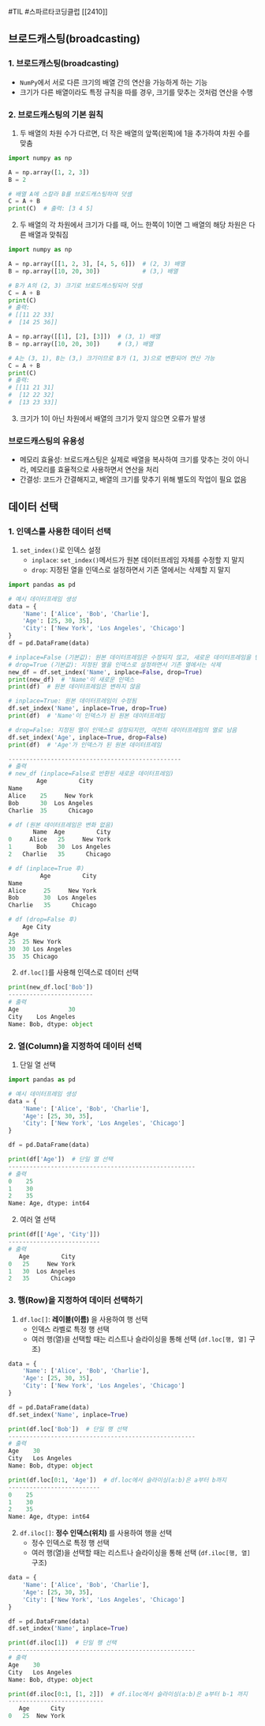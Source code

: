 #TIL #스파르타코딩클럽 [[2410]]

## 브로드캐스팅(broadcasting)
### 1. 브로드캐스팅(broadcasting)
- `NumPy`에서 서로 다른 크기의 배열 간의 연산을 가능하게 하는 기능
- 크기가 다른 배열이라도 특정 규칙을 따를 경우, 크기를 맞추는 것처럼 연산을 수행


### 2. 브로드캐스팅의 기본 원칙
1) 두 배열의 차원 수가 다르면, 더 작은 배열의 앞쪽(왼쪽)에 1을 추가하여 차원 수를 맞춤
```python
import numpy as np

A = np.array([1, 2, 3])
B = 2

# 배열 A에 스칼라 B를 브로드캐스팅하여 덧셈
C = A + B
print(C)  # 출력: [3 4 5]
```

2) 두 배열의 각 차원에서 크기가 다를 때, 어느 한쪽이 1이면 그 배열의 해당 차원은 다른 배열과 맞춰짐
```python
import numpy as np

A = np.array([[1, 2, 3], [4, 5, 6]])  # (2, 3) 배열
B = np.array([10, 20, 30])            # (3,) 배열

# B가 A의 (2, 3) 크기로 브로드캐스팅되어 덧셈
C = A + B
print(C)
# 출력:
# [[11 22 33]
#  [14 25 36]]
```
```python
A = np.array([[1], [2], [3]])  # (3, 1) 배열
B = np.array([10, 20, 30])     # (3,) 배열

# A는 (3, 1), B는 (3,) 크기이므로 B가 (1, 3)으로 변환되어 연산 가능
C = A + B
print(C)
# 출력:
# [[11 21 31]
#  [12 22 32]
#  [13 23 33]]
```
3) 크기가 1이 아닌 차원에서 배열의 크기가 맞지 않으면 오류가 발생


### 브로드캐스팅의 유용성
- 메모리 효율성: 브로드캐스팅은 실제로 배열을 복사하여 크기를 맞추는 것이 아니라, 메모리를 효율적으로 사용하면서 연산을 처리
- 간결성: 코드가 간결해지고, 배열의 크기를 맞추기 위해 별도의 작업이 필요 없음



## 데이터 선택
### 1. 인덱스를 사용한 데이터 선택
1) `set_index()`로 인덱스 설정
	- `inplace`: `set_index()`메서드가 원본 데이터프레임 자체를 수정할 지 말지
	- `drop`: 지정된 열을 인덱스로 설정하면서 기존 열에서는 삭제할 지 말지
```python
import pandas as pd

# 예시 데이터프레임 생성
data = {
	'Name': ['Alice', 'Bob', 'Charlie'],
	'Age': [25, 30, 35],
	'City': ['New York', 'Los Angeles', 'Chicago']
}
df = pd.DataFrame(data)

# inplace=False (기본값): 원본 데이터프레임은 수정되지 않고, 새로운 데이터프레임을 반환
# drop=True (기본값): 지정된 열을 인덱스로 설정하면서 기존 열에서는 삭제
new_df = df.set_index('Name', inplace=False, drop=True)
print(new_df)  # 'Name'이 새로운 인덱스
print(df)  # 원본 데이터프레임은 변하지 않음

# inplace=True: 원본 데이터프레임이 수정됨
df.set_index('Name', inplace=True, drop=True)
print(df)  # 'Name'이 인덱스가 된 원본 데이터프레임

# drop=False: 지정된 열이 인덱스로 설정되지만, 여전히 데이터프레임의 열로 남음
df.set_index('Age', inplace=True, drop=False)
print(df)  # 'Age'가 인덱스가 된 원본 데이터프레임

-------------------------------------------------
# 출력
# new_df (inplace=False로 반환된 새로운 데이터프레임)
        Age         City
Name                      
Alice    25     New York
Bob      30  Los Angeles
Charlie  35      Chicago

# df (원본 데이터프레임은 변화 없음)
       Name  Age         City
0     Alice   25     New York
1       Bob   30  Los Angeles
2   Charlie   35      Chicago

# df (inplace=True 후)
         Age         City
Name                      
Alice     25     New York
Bob       30  Los Angeles
Charlie   35      Chicago

# df (drop=False 후)
    Age City
Age 
25  25 New York
30  30 Los Angeles
35  35 Chicago
```

2) `df.loc[]`를 사용해 인덱스로 데이터 선택
```python
print(new_df.loc['Bob'])
------------------------
# 출력
Age              30
City    Los Angeles
Name: Bob, dtype: object
```


### 2. 열(Column)을 지정하여 데이터 선택
1) 단일 열 선택
```python
import pandas as pd

# 예시 데이터프레임 생성
data = {
    'Name': ['Alice', 'Bob', 'Charlie'],
    'Age': [25, 30, 35],
    'City': ['New York', 'Los Angeles', 'Chicago']
}

df = pd.DataFrame(data)

print(df['Age'])  # 단일 열 선택
-----------------------------------------------------
# 출력
0    25
1    30
2    35
Name: Age, dtype: int64
```

2) 여러 열 선택
```python
print(df[['Age', 'City']])
--------------------------
# 출력
   Age         City
0   25     New York
1   30  Los Angeles
2   35      Chicago
```


### 3. 행(Row)을 지정하여 데이터 선택하기
1) `df.loc[]`: **레이블(이름)** 을 사용하여 행 선택
	- 인덱스 라벨로 특정 행 선택
	- 여러 행(열)을 선택할 때는 리스트나 슬라이싱을 통해 선택 (`df.loc[행, 열]` 구조)
```python
data = {
    'Name': ['Alice', 'Bob', 'Charlie'],
    'Age': [25, 30, 35],
    'City': ['New York', 'Los Angeles', 'Chicago']
}

df = pd.DataFrame(data)
df.set_index('Name', inplace=True)

print(df.loc['Bob'])  # 단일 행 선택
-----------------------------------------------------
# 출력
Age    30
City   Los Angeles
Name: Bob, dtype: object
```
```python
print(df.loc[0:1, 'Age'])  # df.loc에서 슬라이싱(a:b)은 a부터 b까지
--------------------------
0    25
1    30
2    35
Name: Age, dtype: int64
```

2) `df.iloc[]`: **정수 인덱스(위치)** 를 사용하여 행을 선택
	- 정수 인덱스로 특정 행 선택
	- 여러 행(열)을 선택할 때는 리스트나 슬라이싱을 통해 선택 (`df.iloc[행, 열]` 구조)
```python
data = {
    'Name': ['Alice', 'Bob', 'Charlie'],
    'Age': [25, 30, 35],
    'City': ['New York', 'Los Angeles', 'Chicago']
}

df = pd.DataFrame(data)
df.set_index('Name', inplace=True)

print(df.iloc[1])  # 단일 행 선택
-----------------------------------------------------
# 출력
Age    30
City   Los Angeles
Name: Bob, dtype: object
```
```python
print(df.iloc[0:1, [1, 2]])  # df.iloc에서 슬라이싱(a:b)은 a부터 b-1 까지
---------------------------
   Age      City
0   25  New York
```